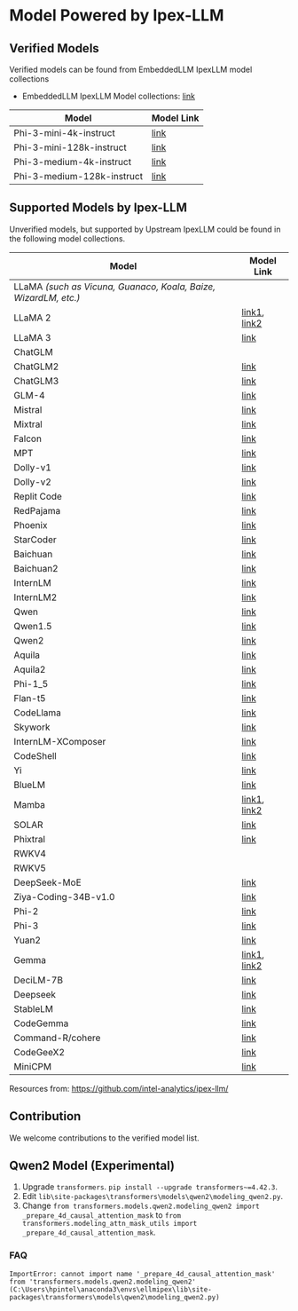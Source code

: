 # Model Powered by Ipex-LLM

## Verified Models
Verified models can be found from EmbeddedLLM IpexLLM model collections
* EmbeddedLLM IpexLLM Model collections: [link](https://huggingface.co/collections/EmbeddedLLM/ipex-llm-genai-66c85eadb05bb4dedd5e70ca)

| Model | Model Link |
| --- | --- |
| Phi-3-mini-4k-instruct | [link](https://huggingface.co/microsoft/Phi-3-mini-4k-instruct) |
| Phi-3-mini-128k-instruct | [link](https://huggingface.co/microsoft/Phi-3-mini-128k-instruct) |
| Phi-3-medium-4k-instruct | [link](https://huggingface.co/microsoft/Phi-3-medium-4k-instruct) |
| Phi-3-medium-128k-instruct | [link](https://huggingface.co/microsoft/Phi-3-medium-128k-instruct) |

## Supported Models by Ipex-LLM
Unverified models, but supported by Upstream IpexLLM could be found in the following model collections.

| Model | Model Link |
| --- | --- |
| LLaMA _(such as Vicuna, Guanaco, Koala, Baize, WizardLM, etc.)_ |  |
| LLaMA 2 | [link1](https://huggingface.co/meta-llama/Llama-2-7b-chat-hf), [link2](https://huggingface.co/meta-llama/Llama-2-13b-chat-hf) |
| LLaMA 3 | [link](https://huggingface.co/meta-llama/Meta-Llama-3-8B-Instruct) |
| ChatGLM |  |
| ChatGLM2 | [link](https://huggingface.co/THUDM/chatglm2-6b) |
| ChatGLM3 | [link](https://huggingface.co/THUDM/chatglm3-6b) |
| GLM-4 | [link](https://huggingface.co/THUDM/glm-4-9b-chat) |
| Mistral | [link](https://huggingface.co/mistralai/Mistral-7B-Instruct-v0.1) |
| Mixtral | [link](https://huggingface.co/mistralai/Mixtral-8x7B-Instruct-v0.1) |
| Falcon | [link](https://huggingface.co/tiiuae/falcon-7b-instruct) |
| MPT | [link](https://huggingface.co/mosaicml/mpt-7b-chat) |
| Dolly-v1 | [link](https://huggingface.co/databricks/dolly-v1-6b) |
| Dolly-v2 | [link](https://huggingface.co/databricks/dolly-v2-12b) |
| Replit Code | [link](https://huggingface.co/replit/replit-code-v1-3b) |
| RedPajama | [link](https://huggingface.co/togethercomputer/RedPajama-INCITE-7B-Chat) |
| Phoenix | [link](https://huggingface.co/FreedomIntelligence/phoenix-inst-chat-7b) |
| StarCoder | [link](https://huggingface.co/bigcode/starcoder) |
| Baichuan | [link](https://huggingface.co/baichuan-inc/Baichuan-13B-Chat) |
| Baichuan2 | [link](https://huggingface.co/baichuan-inc/Baichuan2-13B-Chat) |
| InternLM | [link](https://huggingface.co/internlm/internlm-chat-7b) |
| InternLM2 | [link](https://huggingface.co/internlm/internlm2-chat-7b) |
| Qwen | [link](https://huggingface.co/Qwen/Qwen-7B-Chat) |
| Qwen1.5 | [link](https://huggingface.co/Qwen/Qwen1.5-7B-Chat) |
| Qwen2 | [link](https://huggingface.co/Qwen/Qwen2-7B-Instruct) |
| Aquila | [link](https://huggingface.co/BAAI/AquilaChat-7B) |
| Aquila2 | [link](https://huggingface.co/BAAI/AquilaChat2-7B) |
| Phi-1_5 | [link](https://huggingface.co/microsoft/phi-1_5) |
| Flan-t5 | [link](https://huggingface.co/google/flan-t5-xxl) |
| CodeLlama | [link](https://huggingface.co/codellama/CodeLlama-7b-hf) |
| Skywork | [link](https://huggingface.co/Skywork/Skywork-13B-base) |
| InternLM-XComposer | [link](https://huggingface.co/internlm/internlm-xcomposer-vl-7b) |
| CodeShell | [link](https://huggingface.co/WisdomShell/CodeShell-7B) |
| Yi | [link](https://huggingface.co/01-ai/Yi-6B) |
| BlueLM | [link](https://huggingface.co/vivo-ai/BlueLM-7B-Chat) |
| Mamba | [link1](https://huggingface.co/state-spaces/mamba-1.4b), [link2](https://huggingface.co/state-spaces/mamba-2.8b) |
| SOLAR | [link](https://huggingface.co/upstage/SOLAR-10.7B-Instruct-v1.0) |
| Phixtral | [link](https://huggingface.co/mlabonne/phixtral-4x2_8) |
| RWKV4 |  |
| RWKV5 |  |
| DeepSeek-MoE | [link](https://huggingface.co/deepseek-ai/deepseek-moe-16b-chat) |
| Ziya-Coding-34B-v1.0 | [link](https://huggingface.co/IDEA-CCNL/Ziya-Coding-34B-v1.0) |
| Phi-2 | [link](https://huggingface.co/microsoft/phi-2) |
| Phi-3 | [link](https://huggingface.co/microsoft/Phi-3-mini-4k-instruct) |
| Yuan2 | [link](https://huggingface.co/IEITYuan/Yuan2-2B-hf) |
| Gemma | [link1](https://huggingface.co/google/gemma-2b-it), [link2](https://huggingface.co/google/gemma-7b-it) |
| DeciLM-7B | [link](https://huggingface.co/Deci/DeciLM-7B-instruct) |
| Deepseek | [link](phttps://huggingface.co/deepseek-ai/deepseek-coder-6.7b-instruct) |
| StableLM | [link](https://huggingface.co/stabilityai/stablelm-zephyr-3b) |
| CodeGemma | [link](https://huggingface.co/google/codegemma-7b-it) |
| Command-R/cohere | [link](https://huggingface.co/CohereForAI/c4ai-command-r-v01) |
| CodeGeeX2 | [link](https://huggingface.co/THUDM/codegeex2-6b) |
| MiniCPM | [link](https://huggingface.co/openbmb/MiniCPM-2B-sft-bf16) |

Resources from: https://github.com/intel-analytics/ipex-llm/

## Contribution
We welcome contributions to the verified model list.

## Qwen2 Model (Experimental)
1. Upgrade `transformers`. `pip install --upgrade transformers~=4.42.3`.
2. Edit `lib\site-packages\transformers\models\qwen2\modeling_qwen2.py`.
3. Change `from transformers.models.qwen2.modeling_qwen2 import _prepare_4d_causal_attention_mask` to
`from transformers.modeling_attn_mask_utils import _prepare_4d_causal_attention_mask`.

### FAQ
```
ImportError: cannot import name '_prepare_4d_causal_attention_mask' from 'transformers.models.qwen2.modeling_qwen2' (C:\Users\hpintel\anaconda3\envs\ellmipex\lib\site-packages\transformers\models\qwen2\modeling_qwen2.py)
```